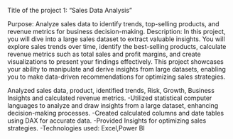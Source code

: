 Title of the project 1: “Sales Data Analysis”
 
Purpose: Analyze sales data to identify trends, top-selling products, and revenue metrics for business decision-making.
Description: In this project, you will dive into a large sales dataset to extract valuable insights. You will explore sales trends over time, identify the best-selling products, calculate revenue metrics such as total sales and profit margins, and create visualizations to present your findings effectively. This project showcases your ability to manipulate and derive insights from large datasets, enabling you to make data-driven recommendations for optimizing sales strategies.

Analyzed sales data, product, identified trends, Risk, Growth, Business Insights and calculated revenue metrics.
-Utilized statistical computer languages to analyze and draw insights from a large dataset, enhancing decision-making processes.
-Created calculated columns and date tables using DAX for accurate data.
-Provided Insights for optimizing sales strategies.
-Technologies used: Excel,Power BI 
